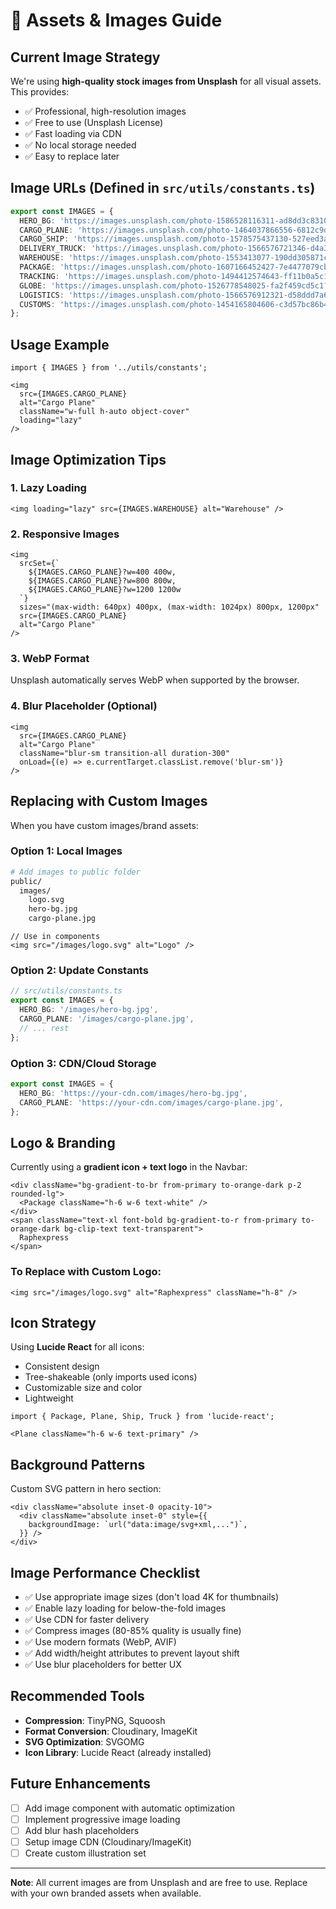 # 📸 Assets & Images Guide

## Current Image Strategy

We're using **high-quality stock images from Unsplash** for all visual assets. This provides:
- ✅ Professional, high-resolution images
- ✅ Free to use (Unsplash License)
- ✅ Fast loading via CDN
- ✅ No local storage needed
- ✅ Easy to replace later

## Image URLs (Defined in `src/utils/constants.ts`)

```typescript
export const IMAGES = {
  HERO_BG: 'https://images.unsplash.com/photo-1586528116311-ad8dd3c8310d?w=1920&q=80',
  CARGO_PLANE: 'https://images.unsplash.com/photo-1464037866556-6812c9d1c72e?w=800&q=80',
  CARGO_SHIP: 'https://images.unsplash.com/photo-1578575437130-527eed3abbec?w=800&q=80',
  DELIVERY_TRUCK: 'https://images.unsplash.com/photo-1566576721346-d4a3b4eaeb55?w=800&q=80',
  WAREHOUSE: 'https://images.unsplash.com/photo-1553413077-190dd305871c?w=800&q=80',
  PACKAGE: 'https://images.unsplash.com/photo-1607166452427-7e4477079cb9?w=800&q=80',
  TRACKING: 'https://images.unsplash.com/photo-1494412574643-ff11b0a5c1c3?w=800&q=80',
  GLOBE: 'https://images.unsplash.com/photo-1526778548025-fa2f459cd5c1?w=800&q=80',
  LOGISTICS: 'https://images.unsplash.com/photo-1566576912321-d58ddd7a6088?w=800&q=80',
  CUSTOMS: 'https://images.unsplash.com/photo-1454165804606-c3d57bc86b40?w=800&q=80',
};
```

## Usage Example

```tsx
import { IMAGES } from '../utils/constants';

<img 
  src={IMAGES.CARGO_PLANE} 
  alt="Cargo Plane" 
  className="w-full h-auto object-cover"
  loading="lazy"
/>
```

## Image Optimization Tips

### 1. **Lazy Loading**
```tsx
<img loading="lazy" src={IMAGES.WAREHOUSE} alt="Warehouse" />
```

### 2. **Responsive Images**
```tsx
<img 
  srcSet={`
    ${IMAGES.CARGO_PLANE}?w=400 400w,
    ${IMAGES.CARGO_PLANE}?w=800 800w,
    ${IMAGES.CARGO_PLANE}?w=1200 1200w
  `}
  sizes="(max-width: 640px) 400px, (max-width: 1024px) 800px, 1200px"
  src={IMAGES.CARGO_PLANE}
  alt="Cargo Plane"
/>
```

### 3. **WebP Format**
Unsplash automatically serves WebP when supported by the browser.

### 4. **Blur Placeholder** (Optional)
```tsx
<img 
  src={IMAGES.CARGO_PLANE}
  alt="Cargo Plane"
  className="blur-sm transition-all duration-300"
  onLoad={(e) => e.currentTarget.classList.remove('blur-sm')}
/>
```

## Replacing with Custom Images

When you have custom images/brand assets:

### Option 1: Local Images
```bash
# Add images to public folder
public/
  images/
    logo.svg
    hero-bg.jpg
    cargo-plane.jpg
```

```tsx
// Use in components
<img src="/images/logo.svg" alt="Logo" />
```

### Option 2: Update Constants
```typescript
// src/utils/constants.ts
export const IMAGES = {
  HERO_BG: '/images/hero-bg.jpg',
  CARGO_PLANE: '/images/cargo-plane.jpg',
  // ... rest
};
```

### Option 3: CDN/Cloud Storage
```typescript
export const IMAGES = {
  HERO_BG: 'https://your-cdn.com/images/hero-bg.jpg',
  CARGO_PLANE: 'https://your-cdn.com/images/cargo-plane.jpg',
};
```

## Logo & Branding

Currently using a **gradient icon + text logo** in the Navbar:

```tsx
<div className="bg-gradient-to-br from-primary to-orange-dark p-2 rounded-lg">
  <Package className="h-6 w-6 text-white" />
</div>
<span className="text-xl font-bold bg-gradient-to-r from-primary to-orange-dark bg-clip-text text-transparent">
  Raphexpress
</span>
```

### To Replace with Custom Logo:
```tsx
<img src="/images/logo.svg" alt="Raphexpress" className="h-8" />
```

## Icon Strategy

Using **Lucide React** for all icons:
- Consistent design
- Tree-shakeable (only imports used icons)
- Customizable size and color
- Lightweight

```tsx
import { Package, Plane, Ship, Truck } from 'lucide-react';

<Plane className="h-6 w-6 text-primary" />
```

## Background Patterns

Custom SVG pattern in hero section:

```tsx
<div className="absolute inset-0 opacity-10">
  <div className="absolute inset-0" style={{
    backgroundImage: `url("data:image/svg+xml,...")`,
  }} />
</div>
```

## Image Performance Checklist

- ✅ Use appropriate image sizes (don't load 4K for thumbnails)
- ✅ Enable lazy loading for below-the-fold images
- ✅ Use CDN for faster delivery
- ✅ Compress images (80-85% quality is usually fine)
- ✅ Use modern formats (WebP, AVIF)
- ✅ Add width/height attributes to prevent layout shift
- ✅ Use blur placeholders for better UX

## Recommended Tools

- **Compression**: TinyPNG, Squoosh
- **Format Conversion**: Cloudinary, ImageKit
- **SVG Optimization**: SVGOMG
- **Icon Library**: Lucide React (already installed)

## Future Enhancements

- [ ] Add image component with automatic optimization
- [ ] Implement progressive image loading
- [ ] Add blur hash placeholders
- [ ] Setup image CDN (Cloudinary/ImageKit)
- [ ] Create custom illustration set

---

**Note**: All current images are from Unsplash and are free to use. Replace with your own branded assets when available.
